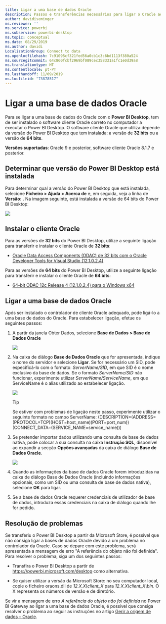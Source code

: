 ```yaml
---
title: Ligar a uma base de dados Oracle
description: Passos e transferências necessários para ligar o Oracle ao Power BI Desktop
author: davidiseminger
ms.reviewer: ''
ms.service: powerbi
ms.subservice: powerbi-desktop
ms.topic: conceptual
ms.date: 08/29/2019
ms.author: davidi
LocalizationGroup: Connect to data
ms.openlocfilehash: 7c91095cf321fed56a0cb1c3c6bd1113f380a524
ms.sourcegitcommit: 64c860fcbf2969bf089cec358331a1fc1e0d39a8
ms.translationtype: HT
ms.contentlocale: pt-PT
ms.lasthandoff: 11/09/2019
ms.locfileid: "73878517"
---
```

# <a name="connect-to-an-oracle-database"></a>Ligar a uma base de dados Oracle
Para se ligar a uma base de dados do Oracle com o **Power BI Desktop**, tem de ser instalado o software cliente Oracle correto no computador a executar o Power BI Desktop. O software cliente Oracle que utiliza depende da versão do Power BI Desktop que tem instalada: a versão de **32 bits** ou a versão de **64 bits**.

**Versões suportadas**: Oracle 9 e posterior, software cliente Oracle 8.1.7 e posterior.

## <a name="determining-which-version-of-power-bi-desktop-is-installed"></a>Determinar que versão do Power BI Desktop está instalada
Para determinar qual a versão do Power BI Desktop que está instalada, selecione **Ficheiro > Ajuda > Acerca de** e, em seguida, veja a linha de **Versão:** . Na imagem seguinte, está instalada a versão de 64 bits do Power BI Desktop:

![](media/desktop-connect-oracle-database/connect-oracle-database_1.png)

## <a name="installing-the-oracle-client"></a>Instalar o cliente Oracle
Para as versões de **32 bits** do Power BI Desktop, utilize a seguinte ligação para transferir e instalar o cliente Oracle de **32 bits**:

* [Oracle Data Access Components (ODAC) de 32 bits com o Oracle Developer Tools for Visual Studio (12.1.0.2.4)](https://www.oracle.com/technetwork/topics/dotnet/utilsoft-086879.html)

Para as versões de **64 bits** do Power BI Desktop, utilize a seguinte ligação para transferir e instalar o cliente Oracle de **64 bits**:

* [64-bit ODAC 12c Release 4 (12.1.0.2.4) para o Windows x64](https://www.oracle.com/technetwork/database/windows/downloads/index-090165.html)

## <a name="connect-to-an-oracle-database"></a>Ligar a uma base de dados Oracle
Após ser instalado o controlador de cliente Oracle adequado, pode ligá-lo a uma base de dados do Oracle. Para estabelecer ligação, efetue os seguintes passos:

1. A partir da janela Obter Dados, selecione **Base de Dados > Base de Dados Oracle**
   
   ![](media/desktop-connect-oracle-database/connect-oracle-database_2.png)
2. Na caixa de diálogo **Base de Dados Oracle** que for apresentada, indique o nome do servidor e selecione **Ligar**. Se for necessário um SID, pode especificá-lo com o formato: *ServerName/SID*, em que SID é o nome exclusivo da base de dados. Se o formato *ServerName/SID* não funcionar, experimente utilizar *ServerName/ServiceName*, em que ServiceName é o alias utilizado ao estabelecer ligação.


   ![](media/desktop-connect-oracle-database/connect-oracle-database_3.png)

   > [!TIP]
   > Se estiver com problemas de ligação neste passo, experimente utilizar o seguinte formato no campo ServerName: (DESCRIPTION=(ADDRESS=(PROTOCOL=TCP)(HOST=host_name)(PORT=port_num))(CONNECT_DATA=(SERVICE_NAME=service_name)))
   
3. Se pretender importar dados utilizando uma consulta de base de dados nativa, pode colocar a sua consulta na caixa **Instrução SQL**, disponível ao expandir a secção **Opções avançadas** da caixa de diálogo **Base de Dados Oracle**.
   
   ![](media/desktop-connect-oracle-database/connect-oracle-database_4.png)
4. Quando as informações da base de dados Oracle forem introduzidas na caixa de diálogo Base de Dados Oracle (incluindo informações opcionais, como um SID ou uma consulta de base de dados nativa), selecione **OK** para ligar.
5. Se a base de dados Oracle requerer credenciais de utilizador de base de dados, introduza essas credenciais na caixa de diálogo quando lhe for pedido.


## <a name="troubleshooting"></a>Resolução de problemas

Se transferiu o Power BI Desktop a partir da Microsoft Store, é possível que não consiga ligar a bases de dados Oracle devido a um problema no controlador da Oracle. Caso se depare com este problema, será apresentada a mensagem de erro "A referência do objeto não foi definida". Para resolver o problema, siga um dos seguintes passos:

* Transfira o Power BI Desktop a partir de https://powerbi.microsoft.com/desktop como alternativa.

* Se quiser utilizar a versão da Microsoft Store: no seu computador local, copie o ficheiro oraons.dll de _12.X.X\client_X_ para _12.X.X\client_X\bin_. O X representa os números de versão e de diretório.

Se vir a mensagem de erro *A referência do objeto não foi definida* no Power BI Gateway ao ligar a uma base de dados Oracle, é possível que consiga resolver o problema ao seguir as instruções no artigo [Gerir a origem de dados – Oracle](service-gateway-onprem-manage-oracle.md).
